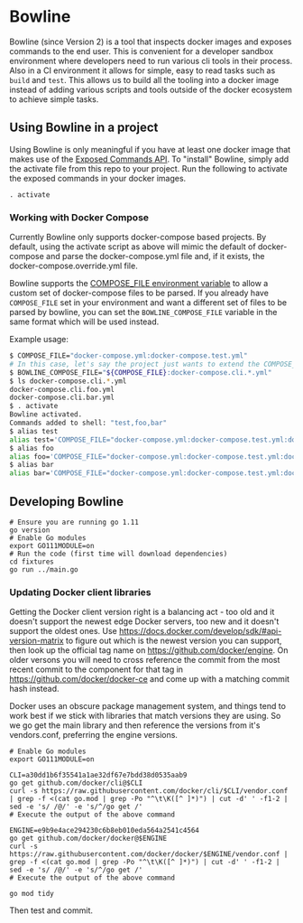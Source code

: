 # Bowline

Bowline (since Version 2) is a tool that inspects docker images and exposes commands to the end user. This is convenient for a developer sandbox environment where developers need to run various cli tools in their process. Also in a CI environment it allows for simple, easy to read tasks such as `build` and `test`.
This allows us to build all the tooling into a docker image instead of adding various scripts and tools outside of the docker ecosystem to achieve simple tasks.

## Using Bowline in a project

Using Bowline is only meaningful if you have at least one docker image that makes use of the [Exposed Commands API](exposed-commands-api.md). To "install" Bowline, simply add the activate file from this repo to your project. Run the following to activate the exposed commands in your docker images.

```
. activate
```

### Working with Docker Compose

Currently Bowline only supports docker-compose based projects. By default, using the activate script as above will mimic the default of docker-compose and parse the docker-compose.yml file and, if it exists, the docker-compose.override.yml file.

Bowline supports the [COMPOSE_FILE environment variable](https://docs.docker.com/compose/reference/envvars/#compose_file) to allow a custom set of docker-compose files to be parsed. If you already have `COMPOSE_FILE` set in your environment and want a different set of files to be parsed by bowline, you can set the `BOWLINE_COMPOSE_FILE` variable in the same format which will be used instead.

Example usage:

```bash
$ COMPOSE_FILE="docker-compose.yml:docker-compose.test.yml"
# In this case, let's say the project just wants to extend the COMPOSE_FILE list, so it is included, like with $PATH
$ BOWLINE_COMPOSE_FILE="${COMPOSE_FILE}:docker-compose.cli.*.yml"
$ ls docker-compose.cli.*.yml
docker-compose.cli.foo.yml
docker-compose.cli.bar.yml
$ . activate
Bowline activated.
Commands added to shell: "test,foo,bar"
$ alias test
alias test='COMPOSE_FILE="docker-compose.yml:docker-compose.test.yml:docker-compose.cli.foo.yml:docker-compose.cli.bar.yml" docker-compose run --rm test test'
$ alias foo
alias foo='COMPOSE_FILE="docker-compose.yml:docker-compose.test.yml:docker-compose.cli.foo.yml:docker-compose.cli.bar.yml" docker-compose run --rm foo foo'
$ alias bar
alias bar='COMPOSE_FILE="docker-compose.yml:docker-compose.test.yml:docker-compose.cli.foo.yml:docker-compose.cli.bar.yml" docker-compose run --rm bar bar'
```

## Developing Bowline

```
# Ensure you are running go 1.11
go version
# Enable Go modules
export GO111MODULE=on
# Run the code (first time will download dependencies)
cd fixtures
go run ../main.go
```

### Updating Docker client libraries

Getting the Docker client version right is a balancing act - too old and it doesn't support the newest edge Docker servers, too new and it doesn't support the oldest ones. Use https://docs.docker.com/develop/sdk/#api-version-matrix to figure out which is the newest version you can support, then look up the official tag name on https://github.com/docker/engine. On older versons you will need to cross reference the commit from the most recent commit to the component for that tag in https://github.com/docker/docker-ce and come up with a matching commit hash instead.

Docker uses an obscure package management system, and things tend to work best if we stick with libraries that match versions they are using. So we go get the main library and then reference the versions from it's vendors.conf, preferring the engine versions.

```
# Enable Go modules
export GO111MODULE=on

CLI=a30dd1b6f35541a1ae32df67e7bdd38d0535aab9
go get github.com/docker/cli@$CLI
curl -s https://raw.githubusercontent.com/docker/cli/$CLI/vendor.conf | grep -f <(cat go.mod | grep -Po "^\t\K([^ ]*)") | cut -d' ' -f1-2 | sed -e 's/ /@/' -e 's/^/go get /'
# Execute the output of the above command

ENGINE=e9b9e4ace294230c6b8eb010eda564a2541c4564
go get github.com/docker/docker@$ENGINE
curl -s https://raw.githubusercontent.com/docker/docker/$ENGINE/vendor.conf | grep -f <(cat go.mod | grep -Po "^\t\K([^ ]*)") | cut -d' ' -f1-2 | sed -e 's/ /@/' -e 's/^/go get /'
# Execute the output of the above command

go mod tidy
```

Then test and commit.
